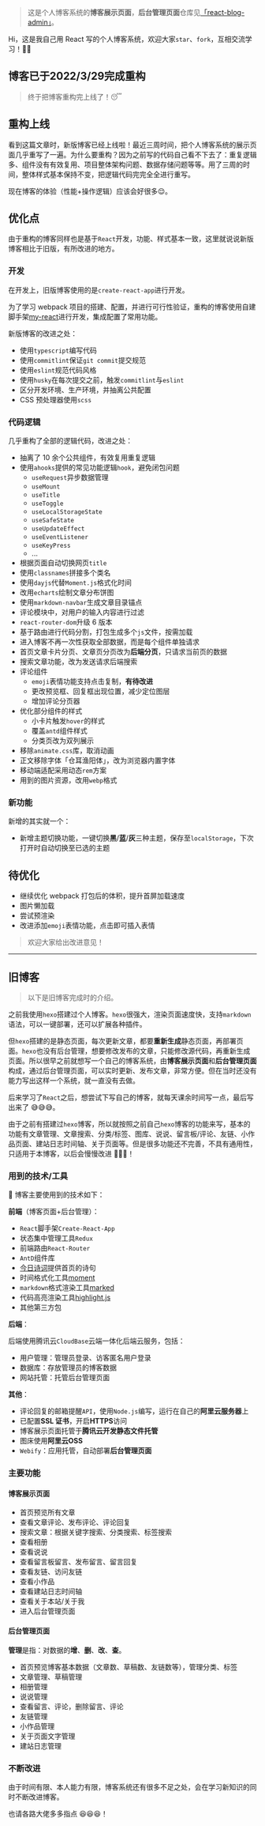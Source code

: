 > 这是个人博客系统的**博客展示页面**，**后台管理页面**仓库见<a href="https://github.com/lzxjack/react-blog-admin" target="_blank">「react-blog-admin」</a>。

Hi，这是我自己用 React 写的个人博客系统，欢迎大家`star`、`fork`，互相交流学习！💪💪

## 博客已于2022/3/29完成重构

> 终于把博客重构完上线了！😴

## 重构上线

看到这篇文章时，新版博客已经上线啦！最近三周时间，把个人博客系统的展示页面几乎重写了一遍。为什么要重构？因为之前写的代码自己看不下去了：重复逻辑多、组件没有有效复用、项目整体架构问题、数据存储问题等等。用了三周的时间，整体样式基本保持不变，把逻辑代码完完全全进行重写。

现在博客的体验（性能+操作逻辑）应该会好很多😌。

## 优化点

由于重构的博客同样也是基于`React`开发，功能、样式基本一致，这里就说说新版博客相比于旧版，有所改进的地方。

### 开发

在开发上，旧版博客使用的是`create-react-app`进行开发。

为了学习 webpack 项目的搭建、配置，并进行可行性验证，重构的博客使用自建脚手架<a href="https://github.com/lzxjack/my-react" target="_blank">my-react</a>进行开发，集成配置了常用功能。

新版博客的改进之处：

- 使用`typescript`编写代码
- 使用`commitlint`保证`git commit`提交规范
- 使用`eslint`规范代码风格
- 使用`husky`在每次提交之前，触发`commitlint`与`eslint`
- 区分开发环境、生产环境，并抽离公共配置
- CSS 预处理器使用`scss`

### 代码逻辑

几乎重构了全部的逻辑代码，改进之处：

- 抽离了 10 余个公共组件，有效复用重复逻辑
- 使用`ahooks`提供的常见功能逻辑`hook`，避免闭包问题
  - `useRequest`异步数据管理
  - `useMount`
  - `useTitle`
  - `useToggle`
  - `useLocalStorageState`
  - `useSafeState`
  - `useUpdateEffect`
  - `useEventListener`
  - `useKeyPress`
  - ...
- 根据页面自动切换网页`title`
- 使用`classnames`拼接多个类名
- 使用`dayjs`代替`Moment.js`格式化时间
- 改用`echarts`绘制文章分布饼图
- 使用`markdown-navbar`生成文章目录锚点
- 评论模块中，对用户的输入内容进行过滤
- `react-router-dom`升级 6 版本
- 基于路由进行代码分割，打包生成多个`js`文件，按需加载
- 进入博客不再一次性获取全部数据，而是每个组件单独请求
- 首页文章卡片分页、文章页分页改为**后端分页**，只请求当前页的数据
- 搜索文章功能，改为发送请求后端搜索
- 评论组件
  - `emoji`表情功能支持点击复制，**有待改进**
  - 更改预览框、回复框出现位置，减少定位图层
  - 增加评论分页器
- 优化部分组件的样式
  - 小卡片触发`hover`的样式
  - 覆盖`antd`组件样式
  - 分类页改为双列展示
- 移除`animate.css`库，取消动画
- 正文移除字体「仓耳渔阳体」，改为浏览器内置字体
- 移动端适配采用动态`rem`方案
- 用到的图片资源，改用`webp`格式

### 新功能

新增的其实就一个：

- 新增主题切换功能，一键切换**黑**/**蓝**/**灰**三种主题，保存至`localStorage`，下次打开时自动切换至已选的主题

## 待优化

- 继续优化 webpack 打包后的体积，提升首屏加载速度
- 图片懒加载
- 尝试预渲染
- 改进添加`emoji`表情功能，点击即可插入表情



> 欢迎大家给出改进意见！



***



## 旧博客

> 以下是旧博客完成时的介绍。

之前我使用`hexo`搭建过个人博客。`hexo`很强大，渲染页面速度快，支持`markdown`语法，可以一键部署，还可以扩展各种插件。

但`hexo`搭建的是静态页面，每次更新文章，都要**重新生成**静态页面，再部署页面。`hexo`也没有后台管理，想要修改发布的文章，只能修改源代码，再重新生成页面。所以很早之前就想写一个自己的博客系统，由**博客展示页面**和**后台管理页面**构成，通过后台管理页面，可以实时更新、发布文章，非常方便。但在当时还没有能力写出这样一个系统，就一直没有去做。

后来学习了`React`之后，想尝试下写自己的博客，就每天课余时间写一点，最后写出来了 😅😅😅。

由于之前有搭建过`hexo`博客，所以就按照之前自己`hexo`博客的功能来写，基本的功能有文章管理、文章搜索、分类/标签、图库、说说、留言板/评论、友链、小作品页面、建站日志时间轴、关于页面等。但是很多功能还不完善，不具有通用性，只适用于本博客，以后会慢慢改进 🧐🧐🧐！

### 用到的技术/工具

🔖 博客主要使用到的技术如下：

**前端**（博客页面+后台管理）：

-   `React`脚手架`Create-React-App`
-   状态集中管理工具`Redux`
-   前端路由`React-Router`
-   `AntD`组件库
-   <a href="https://www.jinrishici.com/" target="_blank">今日诗词</a>提供首页的诗句
-   时间格式化工具<a href="http://momentjs.cn/" target="_blank">moment</a>
-   `markdown`格式渲染工具<a href="https://github.com/markedjs/marked" target="_blank">marked</a>
-   代码高亮渲染工具<a href="https://highlightjs.org/" target="_blank">highlight.js</a>
-   其他第三方包

**后端**：

后端使用腾讯云`CloudBase`云端一体化后端云服务，包括：

-   用户管理：管理员登录、访客匿名用户登录
-   数据库：存放管理员的博客数据
-   网站托管：托管后台管理页面

**其他**：

-   评论回复的邮箱提醒`API`，使用`Node.js`编写，运行在自己的**阿里云服务器**上
-   已配置**SSL 证书**，开启**HTTPS**访问
-   博客展示页面托管于**腾讯云开发静态文件托管**
-   图床使用**阿里云OSS**
-   `Webify`：应用托管，自动部署**后台管理页面**

### 主要功能

#### 博客展示页面

-   首页预览所有文章
-   查看文章评论、发布评论、评论回复
-   搜索文章：根据关键字搜索、分类搜索、标签搜索
-   查看相册
-   查看说说
-   查看留言板留言、发布留言、留言回复
-   查看友链、访问友链
-   查看小作品
-   查看建站日志时间轴
-   查看关于本站/关于我
-   进入后台管理页面

#### 后台管理页面

**管理**是指：对数据的**增**、**删**、**改**、**查**。

-   首页预览博客基本数据（文章数、草稿数、友链数等），管理分类、标签
-   文章管理、草稿管理
-   相册管理
-   说说管理
-   查看留言、评论，删除留言、评论
-   友链管理
-   小作品管理
-   关于页面文字管理
-   建站日志管理

### 不断改进

由于时间有限、本人能力有限，博客系统还有很多不足之处，会在学习新知识的同时不断改进博客。

也请各路大佬多多指点 😆😆😆！
